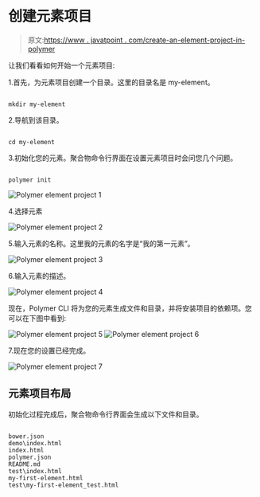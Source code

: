 # 创建元素项目

> 原文:[https://www . javatpoint . com/create-an-element-project-in-polymer](https://www.javatpoint.com/create-an-element-project-in-polymer)

让我们看看如何开始一个元素项目:

1.首先，为元素项目创建一个目录。这里的目录名是 my-element。

```

mkdir my-element

```

2.导航到该目录。

```

cd my-element

```

3.初始化您的元素。聚合物命令行界面在设置元素项目时会问您几个问题。

```

polymer init

```

![Polymer element project 1](../Images/f8382241e9e3f327111af59cfcd39140.png)

4.选择元素

![Polymer element project 2](../Images/feb8ff6eb78e46227a5dce4c76f01d5c.png)

5.输入元素的名称。这里我的元素的名字是“我的第一元素”。

![Polymer element project 3](../Images/7c8937d7ac277c7d6df8a9ee9c89b172.png)

6.输入元素的描述。

![Polymer element project 4](../Images/aa376117e314fa2ba4208768db698fa2.png)

现在，Polymer CLI 将为您的元素生成文件和目录，并将安装项目的依赖项。您可以在下图中看到:

![Polymer element project 5](../Images/c643184c9f51a6aca205bf2ba3e16952.png) ![Polymer element project 6](../Images/8c48cdab09ede0a0c0d94d38df3d0ca0.png)

7.现在您的设置已经完成。

![Polymer element project 7](../Images/ba3a478f185e70c526387a131b46b3b4.png)

## 元素项目布局

初始化过程完成后，聚合物命令行界面会生成以下文件和目录。

```

bower.json
demo\index.html
index.html
polymer.json
README.md
test\index.html
my-first-element.html
test\my-first-element_test.html

```